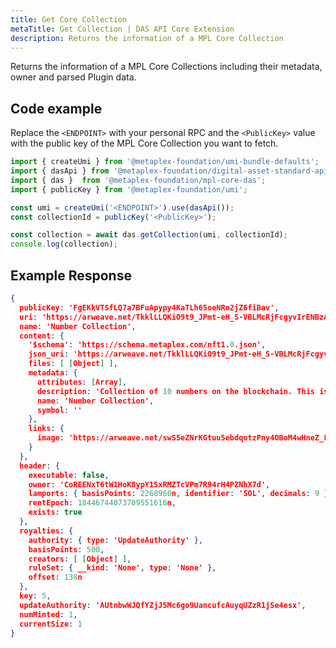 ```yaml
---
title: Get Core Collection
metaTitle: Get Collection | DAS API Core Extension
description: Returns the information of a MPL Core Collection
---
```


Returns the information of a MPL Core Collections including their metadata, owner and parsed Plugin data.

## Code example

Replace the `<ENDPOINT>` with your personal RPC and the `<PublicKey>` value with the public key of the MPL Core Collection you want to fetch.

```js
import { createUmi } from '@metaplex-foundation/umi-bundle-defaults';
import { dasApi } from '@metaplex-foundation/digital-asset-standard-api';
import { das }  from '@metaplex-foundation/mpl-core-das';
import { publicKey } from '@metaplex-foundation/umi';

const umi = createUmi('<ENDPOINT>').use(dasApi());
const collectionId = publicKey('<PublicKey>');

const collection = await das.getCollection(umi, collectionId);
console.log(collection);
```


## Example Response

```json
{
  publicKey: 'FgEKkVTSfLQ7a7BFuApypy4KaTLh65oeNRn2jZ6fiBav',
  uri: 'https://arweave.net/TkklLLQKiO9t9_JPmt-eH_S-VBLMcRjFcgyvIrENBzA',
  name: 'Number Collection',
  content: {
    '$schema': 'https://schema.metaplex.com/nft1.0.json',
    json_uri: 'https://arweave.net/TkklLLQKiO9t9_JPmt-eH_S-VBLMcRjFcgyvIrENBzA',
    files: [ [Object] ],
    metadata: {
      attributes: [Array],
      description: 'Collection of 10 numbers on the blockchain. This is the number 1/10.',
      name: 'Number Collection',
      symbol: ''
    },
    links: {
      image: 'https://arweave.net/swS5eZNrKGtuu5ebdqotzPny4OBoM4wHneZ_Ld17ZU8?ext=png'
    }
  },
  header: {
    executable: false,
    owner: 'CoREENxT6tW1HoK8ypY1SxRMZTcVPm7R94rH4PZNhX7d',
    lamports: { basisPoints: 2268960n, identifier: 'SOL', decimals: 9 },
    rentEpoch: 18446744073709551616n,
    exists: true
  },
  royalties: {
    authority: { type: 'UpdateAuthority' },
    basisPoints: 500,
    creators: [ [Object] ],
    ruleSet: { __kind: 'None', type: 'None' },
    offset: 138n
  },
  key: 5,
  updateAuthority: 'AUtnbwWJQfYZjJ5Mc6go9UancufcAuyqUZzR1jSe4esx',
  numMinted: 1,
  currentSize: 1
}
```